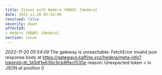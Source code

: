 ```yaml
---
title: Issues with Hedera (HBAR) [Hedera]
date: 2022-11-20 05:54:09
resolved: false
severity: down
affected:
- Hedera (HBAR) [Hedera]
section: issue
---
```


*2022-11-20 05:54:09* The gateway is unreachable: FetchError invalid json response body at https://gateways.kaffinp.xyz/hedera/meta-info?tokenId=tti_1d0df1e636c9cb8ffecf535e reason: Unexpected token < in JSON at position 0